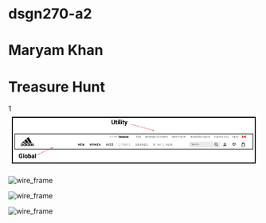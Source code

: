 # **dsgn270-a2**
# **Maryam Khan** 
# **Treasure Hunt**

1  
 ![Global_Navigation](images/Capture.png)

 ![wire_frame](images/wireframe.png)


 ![wire_frame](images/wireframe.png)


 ![wire_frame](images/wireframe.png)
